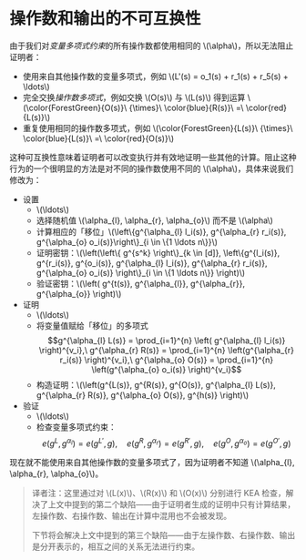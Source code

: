 # 操作数和输出的不可互换性

由于我们对*变量多项式约束*的所有操作数都使用相同的 \\(\alpha\\)，所以无法阻止证明者：

* 使用来自其他操作数的变量多项式，例如 \\(L'(s) = o_1(s) + r_1(s) + r_5(s) + \ldots\\)
* 完全交换*操作数多项式*，例如交换 \\(O(s)\\) 与 \\(L(s)\\) 得到运算 \\(\color{ForestGreen}{O(s)}\ {\times}\ \color{blue}{R(s)}\ =\ \color{red}{L(s)}\\)
* 重复使用相同的操作数多项式，例如 \\(\color{ForestGreen}{L(s)}\ {\times}\ \color{blue}{L(s)}\ =\ \color{red}{O(s)}\\)

这种可互换性意味着证明者可以改变执行并有效地证明一些其他的计算。阻止这种行为的一个很明显的方法是对不同的操作数使用不同的 \\(\alpha\\)，具体来说我们修改为：

* 设置
  * \\(\ldots\\)
  * 选择随机值 \\(\alpha_{l}, \alpha_{r}, \alpha_{o}\\) 而不是 \\(\alpha\\)
  * 计算相应的「移位」\\(\left\\{g^{\alpha_{l} l_i(s)}, g^{\alpha_{r} r_i(s)}, g^{\alpha_{o} o_i(s)}\right\\}_{i \in \\{1 \ldots n\\}}\\)
  * 证明密钥：\\(\left(\left\\{ g^{s^k} \right\\}\_{k \in [d]}, \left\\{g^{l_i(s)}, g^{r_i(s)}, g^{o_i(s)}, g^{\alpha_{l} l_i(s)}, g^{\alpha_{r} r_i(s)}, g^{\alpha_{o} o_i(s)} \right\\}\_{i \in \\{1 \ldots n\\}} \right)\\)
  * 验证密钥：\\(\left( g^{t(s)}, g^{\alpha_{l}}, g^{\alpha_{r}}, g^{\alpha_{o}} \right)\\)
* 证明
  * \\(\ldots\\)
  * 将变量值赋给「移位」的多项式
    $$g^{\alpha_{l} L(s)} = \prod_{i=1}^{n} \left( g^{\alpha_{l} l_i(s)} \right)^{v_i},\ g^{\alpha_{r} R(s)} = \prod_{i=1}^{n} \left(g^{\alpha_{r} r_i(s)} \right)^{v_i},\ g^{\alpha_{o} O(s)} = \prod_{i=1}^{n} \left(g^{\alpha_{o} o_i(s)} \right)^{v_i}$$
  * 构造证明：\\(\left(g^{L(s)}, g^{R(s)}, g^{O(s)}, g^{\alpha_{l} L(s)}, g^{\alpha_{r} R(s)}, g^{\alpha_{o} O(s)}, g^{h(s)} \right)\\)
* 验证
  * \\(\ldots\\)
  * 检查变量多项式约束：
    $$e\left( g^{L}, g^{\alpha_{l}} \right) = e\left( g^{L'}, g \right), \quad e\left( g^{R}, g^{\alpha_{r}} \right) = e\left( g^{R'}, g \right), \quad e\left( g^{O}, g^{\alpha_{o}} \right) = e\left( g^{O'}, g \right)$$

现在就不能使用来自其他操作数的变量多项式了，因为证明者不知道 \\(\alpha_{l}, \alpha_{r}, \alpha_{o}\\)。

> 译者注：这里通过对 \\(L(x)\\)、\\(R(x)\\) 和 \\(O(x)\\) 分别进行 KEA 检查，解决了上文中提到的第二个缺陷——由于证明者生成的证明中只有计算结果，左操作数、右操作数、输出在计算中混用也不会被发现。
>
> 下节将会解决上文中提到的第三个缺陷——由于左操作数、右操作数、输出是分开表示的，相互之间的关系无法进行约束。
